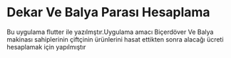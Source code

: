 # Dekar Ve Balya Parası Hesaplama 
Bu uygulama flutter ile yazılmştır.Uygulama amacı Biçerdöver Ve Balya makinası sahiplerinin çiftçinin ürünlerini hasat ettikten sonra alacağı ücreti hesaplamak için yapılmıştır
